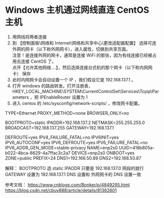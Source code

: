 # Windows 主机通过网线直连 CentOS 主机


1. 用网线将两者连接
2. 到 【控制面板\网络和 Internet\网络和共享中心\更改适配器配置】 选择可连外网的网卡（以下称外网网卡），进入属性，切换到共享页面。  
   注意！是连接外网的网卡，通常是连接 WiFi 的那张，因为有线连接已经被占用去连接 CentOS 了。  
   点开【允许其他网络....】，然后选择连接台式机的那个网卡（以下称内网网卡）
   保存
3. 此时内网网卡会自动设置一个 IP ，我们假设它是 192.168.137.1 。
4. 打开 windows 的路由转发。打开注册表，HKEY_LOCAL_MACHINE\SYSTEM\CurrentControlSet\Services\Tcpip\Parameters ，把 IPEnableRouter 设置为 1
5. 进入 centos 的 /etc/sysconfig/network-scripts/ ，修改网卡配置。

TYPE=Ethernet
PROXY_METHOD=none
BROWSER_ONLY=no

BOOTPROTO=static
IPADDR=192.168.137.2
NETMASK=255.255.255.0
BROADCAST=192.168.137.255
GATEWAY=192.168.137.1

DEFROUTE=yes
IPV4_FAILURE_FATAL=no
IPV6INIT=yes
IPV6_AUTOCONF=yes
IPV6_DEFROUTE=yes
IPV6_FAILURE_FATAL=no
IPV6_ADDR_GEN_MODE=stable-privacy
NAME=enp2s0
UUID=418b805a-b022-4bca-8629-4a7ffac3c2a7
DEVICE=enp2s0
ONBOOT=yes
ZONE=public
PREFIX=24
DNS1=192.168.50.89
DNS2=192.168.50.87

解释：
BOOTPROTO 选 static
IPADDR 只要是 192.168.137.0 网段的就行
GATEWAY 设置为 192.168.137.1
DNS 设置和 外网网卡的 DNS 设置一致



参考文档：
https://www.cnblogs.com/Bonker/p/4849295.html
https://blog.csdn.net/cbuy888/article/details/81362601
